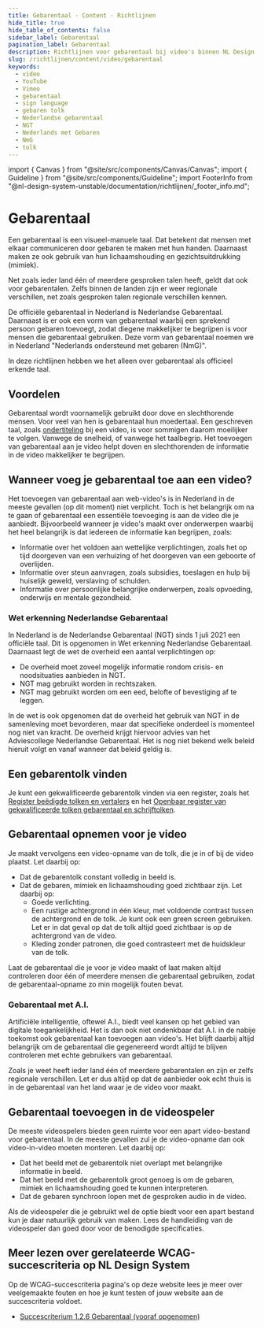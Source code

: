 ```yaml
---
title: Gebarentaal · Content · Richtlijnen
hide_title: true
hide_table_of_contents: false
sidebar_label: Gebarentaal
pagination_label: Gebarentaal
description: Richtlijnen voor gebarentaal bij video's binnen NL Design System
slug: /richtlijnen/content/video/gebarentaal
keywords:
  - video
  - YouTube
  - Vimeo
  - gebarentaal
  - sign language
  - gebaren tolk
  - Nederlandse gebarentaal
  - NGT
  - Nederlands met Gebaren
  - NmG
  - tolk
---
```


<!-- @license CC0-1.0 -->

import { Canvas } from "@site/src/components/Canvas/Canvas";
import { Guideline } from "@site/src/components/Guideline";
import FooterInfo from "@nl-design-system-unstable/documentation/richtlijnen/\_footer_info.md";

# Gebarentaal

Een gebarentaal is een visueel-manuele taal. Dat betekent dat mensen met elkaar communiceren door gebaren te maken met hun handen. Daarnaast maken ze ook gebruik van hun lichaamshouding en gezichtsuitdrukking (mimiek).

Net zoals ieder land één of meerdere gesproken talen heeft, geldt dat ook voor gebarentalen. Zelfs binnen de landen zijn er weer regionale verschillen, net zoals gesproken talen regionale verschillen kennen.

De officiële gebarentaal in Nederland is Nederlandse Gebarentaal. Daarnaast is er ook een vorm van gebarentaal waarbij een sprekend persoon gebaren toevoegt, zodat diegene makkelijker te begrijpen is voor mensen die gebarentaal gebruiken. Deze vorm van gebarentaal noemen we in Nederland "Nederlands ondersteund met gebaren (NmG)".

In deze richtlijnen hebben we het alleen over gebarentaal als officieel erkende taal.

## Voordelen

Gebarentaal wordt voornamelijk gebruikt door dove en slechthorende mensen. Voor veel van hen is gebarentaal hun moedertaal. Een geschreven taal, zoals [ondertiteling](/wcag/1.2.6) bij een video, is voor sommigen daarom moeilijker te volgen. Vanwege de snelheid, of vanwege het taalbegrip. Het toevoegen van gebarentaal aan je video helpt doven en slechthorenden de informatie in de video makkelijker te begrijpen.

## Wanneer voeg je gebarentaal toe aan een video?

Het toevoegen van gebarentaal aan web-video's is in Nederland in de meeste gevallen (op dit moment) niet verplicht. Toch is het belangrijk om na te gaan of gebarentaal een essentiële toevoeging is aan de video die je aanbiedt. Bijvoorbeeld wanneer je video's maakt over onderwerpen waarbij het heel belangrijk is dat iedereen de informatie kan begrijpen, zoals:

- Informatie over het voldoen aan wettelijke verplichtingen, zoals het op tijd doorgeven van een verhuizing of het doorgeven van een geboorte of overlijden.
- Informatie over steun aanvragen, zoals subsidies, toeslagen en hulp bij huiselijk geweld, verslaving of schulden.
- Informatie over persoonlijke belangrijke onderwerpen, zoals opvoeding, onderwijs en mentale gezondheid.

### Wet erkenning Nederlandse Gebarentaal

In Nederland is de Nederlandse Gebarentaal (NGT) sinds 1 juli 2021 een officiële taal. Dit is opgenomen in Wet erkenning Nederlandse Gebarentaal. Daarnaast legt de wet de overheid een aantal verplichtingen op:

- De overheid moet zoveel mogelijk informatie rondom crisis- en noodsituaties aanbieden in NGT.
- NGT mag gebruikt worden in rechtszaken.
- NGT mag gebruikt worden om een eed, belofte of bevestiging af te leggen.

In de wet is ook opgenomen dat de overheid het gebruik van NGT in de samenleving moet bevorderen, maar dat specifieke onderdeel is momenteel nog niet van kracht. De overheid krijgt hiervoor advies van het Adviescollege Nederlandse Gebarentaal. Het is nog niet bekend welk beleid hieruit volgt en vanaf wanneer dat beleid geldig is.

## Een gebarentolk vinden

Je kunt een gekwalificeerde gebarentolk vinden via een register, zoals het [Register beëdigde tolken en vertalers](https://zoekeentolkvertaler.bureauwbtv.nl/) en het [Openbaar register van gekwalificeerde tolken gebarentaal en schrijftolken](https://www.stichtingrtgs.nl/Tolken?page2746=1&size2746=50).

## Gebarentaal opnemen voor je video

Je maakt vervolgens een video-opname van de tolk, die je in of bij de video plaatst. Let daarbij op:

- Dat de gebarentolk constant volledig in beeld is.
- Dat de gebaren, mimiek en lichaamshouding goed zichtbaar zijn. Let daarbij op:
  - Goede verlichting.
  - Een rustige achtergrond in één kleur, met voldoende contrast tussen de achtergrond en de tolk.
    Je kunt ook een green screen gebruiken. Let er in dat geval op dat de tolk altijd goed zichtbaar is op de achtergrond van de video.
  - Kleding zonder patronen, die goed contrasteert met de huidskleur van de tolk.

Laat de gebarentaal die je voor je video maakt of laat maken altijd controleren door één of meerdere mensen die gebarentaal gebruiken, zodat de gebarentaal-opname zo min mogelijk fouten bevat.

### Gebarentaal met A.I.

Artificiële intelligentie, oftewel A.I., biedt veel kansen op het gebied van digitale toegankelijkheid. Het is dan ook niet ondenkbaar dat A.I. in de nabije toekomst ook gebarentaal kan toevoegen aan video's. Het blijft daarbij altijd belangrijk om de gebarentaal die gegenereerd wordt altijd te blijven controleren met echte gebruikers van gebarentaal.

Zoals je weet heeft ieder land één of meerdere gebarentalen en zijn er zelfs regionale verschillen. Let er dus altijd op dat de aanbieder ook echt thuis is in de gebarentaal van het land waar je de video voor maakt.

## Gebarentaal toevoegen in de videospeler

De meeste videospelers bieden geen ruimte voor een apart video-bestand voor gebarentaal. In de meeste gevallen zul je de video-opname dan ook video-in-video moeten monteren. Let daarbij op:

- Dat het beeld met de gebarentolk niet overlapt met belangrijke informatie in beeld.
- Dat het beeld met de gebarentolk groot genoeg is om de gebaren, mimiek en lichaamshouding goed te kunnen interpreteren.
- Dat de gebaren synchroon lopen met de gesproken audio in de video.

Als de videospeler die je gebruikt wel de optie biedt voor een apart bestand kun je daar natuurlijk gebruik van maken. Lees de handleiding van de videospeler dan goed door voor de benodigde specificaties.

## Meer lezen over gerelateerde WCAG-succescriteria op NL Design System

Op de WCAG-succescriteria pagina's op deze website lees je meer over veelgemaakte fouten en hoe je kunt testen of jouw website aan de succescriteria voldoet.

- [Succescriterium 1.2.6 Gebarentaal (vooraf opgenomen)](/wcag/1.2.6)

<FooterInfo />
